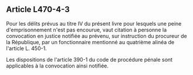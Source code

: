 Article L470-4-3
----
Pour les délits prévus au titre IV du présent livre pour lesquels une peine
d'emprisonnement n'est pas encourue, vaut citation à personne la convocation en
justice notifiée au prévenu, sur instruction du procureur de la République, par
un fonctionnaire mentionné au quatrième alinéa de l'article L. 450-1.

Les dispositions de l'article 390-1 du code de procédure pénale sont applicables
à la convocation ainsi notifiée.
